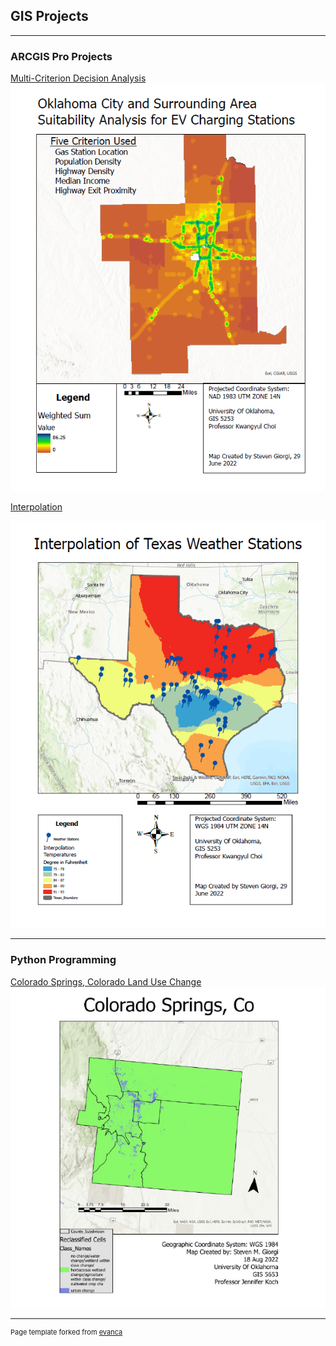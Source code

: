 ## GIS Projects

---

### ARCGIS Pro Projects

[Multi-Criterion Decision Analysis](/pdf/SGiorgi_GIS5253_Lab4.pdf)
<img src="images/4.PNG?raw=true"/>


[Interpolation](/pdf/Interpolation1.pdf)

<img src="images/5.PNG?raw=true"/>

---
### Python Programming
[Colorado Springs, Colorado Land Use Change](/pdf/SGiorgi_GIS5653_Project.pdf)
<img src="images/6.PNG?raw=true"/>

---
<p style="font-size:11px">Page template forked from <a href="https://github.com/evanca/quick-portfolio">evanca</a></p>
<!-- Remove above link if you don't want to attibute -->
